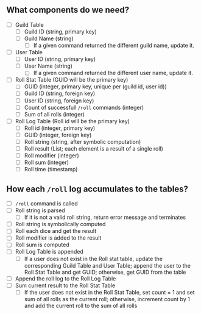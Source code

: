 ## What components do we need?

- [ ] Guild Table
  - [ ] Guild ID (string, primary key)
  - [ ] Guild Name (string)
    - [ ] If a given command returned the different guild name, update it.
- [ ] User Table
  - [ ] User ID (string, primary key)
  - [ ] User Name (string)
    - [ ] If a given command returned the different user name, update it.
- [ ] Roll Stat Table (GUID will be the primary key)
  - [ ] GUID (integer, primary key, unique per (guild id, user id))
  - [ ] Guild ID (string, foreign key)
  - [ ] User ID (string, foreign key)
  - [ ] Count of successfull `/roll` commands (integer)
  - [ ] Sum of all rolls (integer)
- [ ] Roll Log Table (Roll id will be the primary key)
  - [ ] Roll id (integer, primary key)
  - [ ] GUID (integer, foreign key)
  - [ ] Roll string (string, after symbolic computation)
  - [ ] Roll result (List; each element is a result of a single roll)
  - [ ] Roll modifier (integer)
  - [ ] Roll sum (integer)
  - [ ] Roll time (timestamp)

## How each `/roll` log accumulates to the tables?

- [ ] `/roll` command is called
- [ ] Roll string is parsed
  - [ ] If it is not a valid roll string, return error message and terminates
- [ ] Roll string is symbolically computed
- [ ] Roll each dice and get the result
- [ ] Roll modifier is added to the result
- [ ] Roll sum is computed
- [ ] Roll Log Table is appended
  - [ ] If a user does not exist in the Roll stat table, update the
      corresponding Guild Table and User Table; append the user to the
      Roll Stat Table and get GUID; otherwise, get GUID from the table
- [ ] Append the roll log to the Roll Log Table
- [ ] Sum current result to the Roll Stat Table
  - [ ] If the user does not exist in the Roll Stat Table, set count = 1 and set
      sum of all rolls as the current roll; otherwise, increment count by 1 and
      add the current roll to the sum of all rolls
